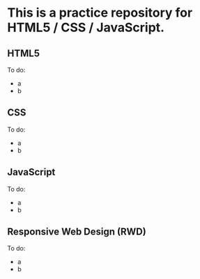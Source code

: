 This is a practice repository for HTML5 / CSS / JavaScript.
 ==========================================================

HTML5
-----
To do:
 * a
 * b

CSS
---
To do:
 * a
 * b

JavaScript
----------
To do:
 * a
 * b

Responsive Web Design (RWD)
---------------------------
To do:
 * a
 * b


